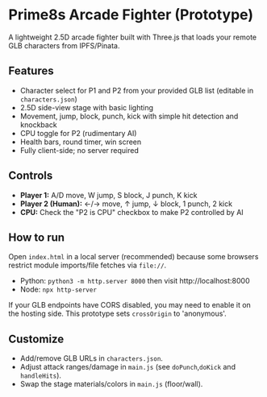 # Prime8s Arcade Fighter (Prototype)

A lightweight 2.5D arcade fighter built with Three.js that loads your remote GLB characters from IPFS/Pinata.

## Features
- Character select for P1 and P2 from your provided GLB list (editable in `characters.json`)
- 2.5D side-view stage with basic lighting
- Movement, jump, block, punch, kick with simple hit detection and knockback
- CPU toggle for P2 (rudimentary AI)
- Health bars, round timer, win screen
- Fully client-side; no server required

## Controls
- **Player 1:** A/D move, W jump, S block, J punch, K kick
- **Player 2 (Human):** ←/→ move, ↑ jump, ↓ block, 1 punch, 2 kick
- **CPU:** Check the "P2 is CPU" checkbox to make P2 controlled by AI

## How to run
Open `index.html` in a local server (recommended) because some browsers restrict module imports/file fetches via `file://`.
- Python: `python3 -m http.server 8000` then visit http://localhost:8000
- Node: `npx http-server`

If your GLB endpoints have CORS disabled, you may need to enable it on the hosting side. This prototype sets `crossOrigin` to 'anonymous'.

## Customize
- Add/remove GLB URLs in `characters.json`.
- Adjust attack ranges/damage in `main.js` (see `doPunch`,`doKick` and `handleHits`).
- Swap the stage materials/colors in `main.js` (floor/wall).
